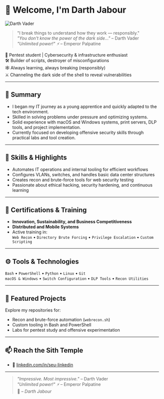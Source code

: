 # 🖤 Welcome, I'm Darth Jabour
![Darth Vader](https://images4.alphacoders.com/124/thumb-1920-1249111.jpg)
> "I break things to understand how they work — responsibly."  
> *"You don't know the power of the dark side..."* – Darth Vader  
> *"Unlimited power!" ⚡* – Emperor Palpatine

🔐 Pentest student | Cybersecurity & infrastructure enthusiast  
🛠️ Builder of scripts, destroyer of misconfigurations  
🕸️ Always learning, always breaking (responsibly)  
⚔️ Channeling the dark side of the shell to reveal vulnerabilities

---

## 🧠 Summary

- I began my IT journey as a young apprentice and quickly adapted to the tech environment.
- Skilled in solving problems under pressure and optimizing systems.
- Solid experience with macOS and Windows systems, print servers, DLP tools, and project implementation.
- Currently focused on developing offensive security skills through practical labs and tool creation.

---

## 💼 Skills & Highlights

- Automates IT operations and internal tooling for efficient workflows
- Configures VLANs, switches, and handles basic data center structures
- Creates recon and brute-force tools for web security testing
- Passionate about ethical hacking, security hardening, and continuous learning

---

## 📜 Certifications & Training

- **Innovation, Sustainability, and Business Competitiveness**  
- **Distributed and Mobile Systems**  
- Active training in:  
  `Web Recon` • `Directory Brute Forcing` • `Privilege Escalation` • `Custom Scripting`

---

## ⚙️ Tools & Technologies

`Bash` • `PowerShell` • `Python` • `Linux` • `Git`  
`macOS & Windows` • `Switch Configuration` • `DLP Tools` • `Recon Utilities`

---

## 🚀 Featured Projects

Explore my repositories for:
- Recon and brute-force automation (`webrecon.sh`)
- Custom tooling in Bash and PowerShell
- Labs for pentest study and offensive experimentation

---

## 📫 Reach the Sith Temple

- 🔗 [linkedin.com/in/seu-linkedin](https://www.linkedin.com/in/gabriel-jabour-286000245/)

---

> *"Impressive. Most impressive."* – Darth Vader  
> *"Unlimited power!" ⚡* – Emperor Palpatine  
> 🖤 *– Darth Jabour*